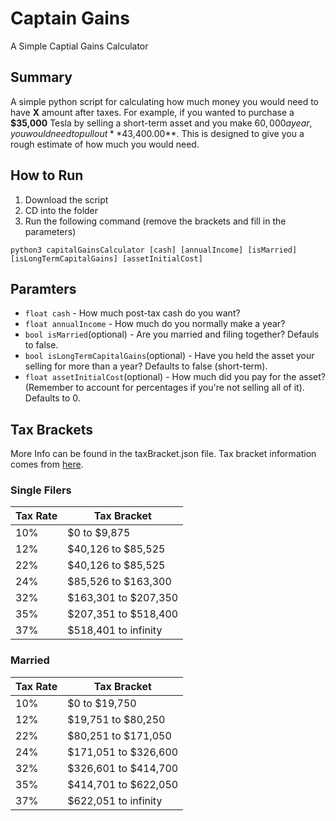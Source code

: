 # Captain Gains
A Simple Captial Gains Calculator

## Summary
A simple python script for calculating how much money you would need to have **X** amount after taxes.
For example, if you wanted to purchase a **$35,000** Tesla by selling a short-term asset and you make $60,000 a year, you would need to pull out **$43,400.00**.
This is designed to give you a rough estimate of how much you would need.

## How to Run
1) Download the script
2) CD into the folder
3) Run the following command (remove the brackets and fill in the parameters)

`python3 capitalGainsCalculator [cash] [annualIncome] [isMarried] [isLongTermCapitalGains] [assetInitialCost]`

## Paramters
* `float cash` - How much post-tax cash do you want?
* `float annualIncome` - How much do you normally make a year?
* `bool isMarried`(optional) - Are you married and filing together? Defauls to false.
* `bool isLongTermCapitalGains`(optional) - Have you held the asset your selling for more than a year? Defaults to false (short-term).
* `float assetInitialCost`(optional) - How much did you pay for the asset? (Remember to account for percentages if you're not selling all of it). Defaults to 0.

## Tax Brackets
More Info can be found in the taxBracket.json file.
Tax bracket information comes from [here](https://www.nerdwallet.com/article/taxes/federal-income-tax-brackets).

### Single Filers
| Tax Rate | Tax Bracket |
| - | - |
| 10% | $0 to $9,875 |
| 12% | $40,126 to $85,525 |
| 22% | $40,126 to $85,525 |
| 24% | $85,526 to $163,300 |
| 32% | $163,301 to $207,350 |
| 35% | $207,351 to $518,400 |
| 37% | $518,401 to infinity |

### Married
| Tax Rate | Tax Bracket |
| - | - |
| 10% | $0 to $19,750 |
| 12% | $19,751 to $80,250 |
| 22% | $80,251 to $171,050 |
| 24% | $171,051 to $326,600 |
| 32% | $326,601 to $414,700 |
| 35% | $414,701 to $622,050 |
| 37% | $622,051 to infinity |